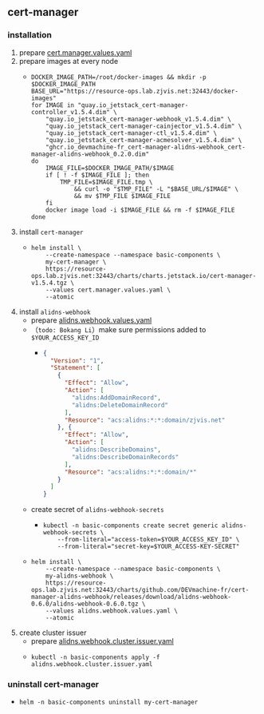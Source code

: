 ## cert-manager

### installation
1. prepare [cert.manager.values.yaml](resources/cert.manager.values.yaml.md)
2. prepare images at every node
    * ```shell
      DOCKER_IMAGE_PATH=/root/docker-images && mkdir -p $DOCKER_IMAGE_PATH
      BASE_URL="https://resource-ops.lab.zjvis.net:32443/docker-images"
      for IMAGE in "quay.io_jetstack_cert-manager-controller_v1.5.4.dim" \
          "quay.io_jetstack_cert-manager-webhook_v1.5.4.dim" \
          "quay.io_jetstack_cert-manager-cainjector_v1.5.4.dim" \
          "quay.io_jetstack_cert-manager-ctl_v1.5.4.dim" \
          "quay.io_jetstack_cert-manager-acmesolver_v1.5.4.dim" \
          "ghcr.io_devmachine-fr_cert-manager-alidns-webhook_cert-manager-alidns-webhook_0.2.0.dim"
      do
          IMAGE_FILE=$DOCKER_IMAGE_PATH/$IMAGE
          if [ ! -f $IMAGE_FILE ]; then
              TMP_FILE=$IMAGE_FILE.tmp \
                  && curl -o "$TMP_FILE" -L "$BASE_URL/$IMAGE" \
                  && mv $TMP_FILE $IMAGE_FILE 
          fi
          docker image load -i $IMAGE_FILE && rm -f $IMAGE_FILE
      done
      ```
3. install `cert-manager`
    * ```shell
      helm install \
          --create-namespace --namespace basic-components \
          my-cert-manager \
          https://resource-ops.lab.zjvis.net:32443/charts/charts.jetstack.io/cert-manager-v1.5.4.tgz \
          --values cert.manager.values.yaml \
          --atomic
      ```
4. install `alidns-webhook`
    * prepare [alidns.webhook.values.yaml](resources/alidns.webhook.values.yaml.md)
    * （`todo: Bokang Li`）make sure permissions added to `$YOUR_ACCESS_KEY_ID`
        + ```json
          {
            "Version": "1",
            "Statement": [
              {
                "Effect": "Allow",
                "Action": [
                  "alidns:AddDomainRecord",
                  "alidns:DeleteDomainRecord"
                ],
                "Resource": "acs:alidns:*:*:domain/zjvis.net"
              }, {
                "Effect": "Allow",
                "Action": [
                  "alidns:DescribeDomains",
                  "alidns:DescribeDomainRecords"
                ],
                "Resource": "acs:alidns:*:*:domain/*"
              }
            ]
          }
          ```
    * create secret of `alidns-webhook-secrets`
        + ```shell
          kubectl -n basic-components create secret generic alidns-webhook-secrets \
              --from-literal="access-token=$YOUR_ACCESS_KEY_ID" \
              --from-literal="secret-key=$YOUR_ACCESS-KEY-SECRET"
          ```
    * ```shell
      helm install \
          --create-namespace --namespace basic-components \
          my-alidns-webhook \
          https://resource-ops.lab.zjvis.net:32443/charts/github.com/DEVmachine-fr/cert-manager-alidns-webhook/releases/download/alidns-webhook-0.6.0/alidns-webhook-0.6.0.tgz \
          --values alidns.webhook.values.yaml \
          --atomic
      ```
5. create cluster issuer
    * prepare [alidns.webhook.cluster.issuer.yaml](resources/alidns.webhook.cluster.issuer.yaml.md)
    * ```shell
      kubectl -n basic-components apply -f alidns.webhook.cluster.issuer.yaml
      ```
      
### uninstall cert-manager
   * ```shell   
     helm -n basic-components uninstall my-cert-manager
     ```
